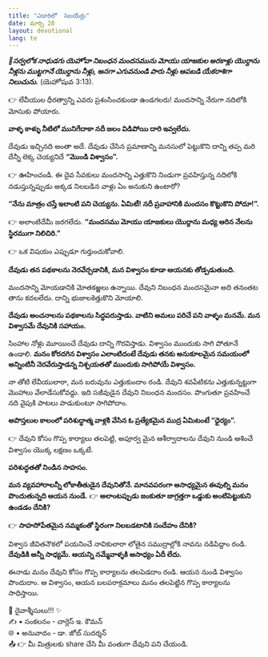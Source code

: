 ```yaml
---
title: "ఎడారిలో  సెలయేర్లు"
date: మార్చి 28
layout: devotional
lang: te
---
```


***📖సర్వలోక నాధుడగు యెహోవా నిబంధన మందసమును మోయు యాజకుల అరకాళ్లు యొర్దాను నీళ్లను ముట్టగానే యొర్దాను నీళ్లు, అనగా ఎగువనుండి పారు నీళ్లు ఆపబడి యేకరాశిగా నిలుచును.***
(యెహోషువ 3:13). 

👉 లేవీయుల ధీరత్వాన్ని ఎవరు ప్రశంసించకుండా ఉండగలరు! మందసాన్ని నేరుగా నదిలోకి మోసుకు పోయారు. 

**వాళ్ళ కాళ్ళు నీటిలో మునిగేదాకా నదీ జలం విడిపోయి దారి ఇవ్వలేదు.**

 దేవుడు ఇచ్చినది అంతా అదే. దేవుడు చేసిన ప్రమాణాన్ని మనసులో పెట్టుకొని దాన్ని తప్ప మరి దేన్నీ లెక్క చెయ్యనిదే **“మొండి విశ్వాసం”.**

👉 ఊహించండి. ఈ దైవ సేవకులు మందసాన్ని ఎత్తుకొని నిండుగా ప్రవహిస్తున్న నదిలోకి నడుస్తున్నప్పుడు అక్కడ నిలబడిన వాళ్లు ఏం అనుకుని ఉంటారో? 

**“నేను మాత్రం చస్తే ఇలాంటి పని చెయ్యను. ఏమిటీ! నదీ ప్రవాహానికి మందసం కొట్టుకొని పోదూ!”.**

👉 అలాంటిదేమీ జరగలేదు. **“మందసము మోయు యాజకులు యొర్దాను మధ్య ఆరిన నేలను స్థిరముగా నిలిచిరి.”**

👉 ఒక విషయం ఎప్పుడూ గుర్తుంచుకోవాలి. 

**దేవుడు తన పథకాలను నెరవేర్చడానికి, మన విశ్వాసం కూడా ఆయనకు తోడ్పడుతుంది.**

మందసాన్ని మోయడానికి మోతకఱ్ఱలు ఉన్నాయి. దేవుని నిబంధన మందసమైనా అది తనంతట తాను కదలలేదు. దాన్ని భుజాలకెత్తుకొని మోయాలి. 

**దేవుడు అంచనాలను పథకాలను సిద్ధపరుస్తాడు. వాటిని అమలు పరిచే పని వాళ్ళం మనమే. మన విశ్వాసమే దేవునికి సహాయం.**

 సింహాల నోళ్లు మూయించే దేవుడు దాన్ని గౌరవిస్తాడు. విశ్వాసం ముందుకు సాగి పోతూనే ఉండాలి. 
**మనం కోరదగిన విశ్వాసం ఎలాంటిదంటే దేవుడు తనకు అనుకూలమైన సమయంలో అన్నింటినీ నెరవేరుస్తాడన్న నిశ్చయతతో ముందుకు సాగిపోయే విశ్వాసం.**

 నా తోటి లేవీయులారా, మన బరువును ఎత్తుకుందాం రండి. దేవుని శవపేటికను ఎత్తుకున్నట్టుగా మొహాలు వేలాడేసుకోవద్దు. ఇది సజీవుడైన దేవుని నిబంధన మందసం. పొంగుతూ ప్రవహించే నది వైపుకి పాటలు పాడుకుంటూ సాగిపోదాం.

**అపొస్తలుల కాలంలో పరిశుద్ధాత్మ వాళ్లకి వేసిన ఓ ప్రత్యేకమైన ముద్ర ఏమిటంటే “ధైర్యం”.**

👉 దేవుని కోసం గొప్ప కార్యాలు తలపెట్టి, అపూర్వ మైన ఆశీర్వాదాలను దేవుని నుండి ఆశించే విశ్వాసం యొక్క లక్షణం ఒక్కటే. 

**పరిశుద్ధతతో నిండిన సాహసం.**

 **మన వ్యవహారాలన్నీ లోకాతీతుడైన దేవునితోనే. మానవపరంగా అసాధ్యమైన ఈవుల్ని మనం పొందుతున్నది ఆయన నుండే.**
👉 **అలాంటప్పుడు జంకుతూ జాగ్రత్తగా ఒడ్డుకు అంటిపెట్టుకుని ఉండడం దేనికి?**

👉 **సాహసోపేతమైన నమ్మకంతో స్థిరంగా నిలబడటానికి సందేహం దేనికి?**

 విశ్వాస జీవితనౌకలో పయనించే నావికులారా లోతైన సముద్రాల్లోకి నావను నడిపిద్దాం రండి. 
**దేవుడికి అన్నీ సాధ్యమే. ఆయన్ని నమ్మేవాళ్ళకి అసాధ్యం ఏదీ లేదు.**

 ఈనాడు మనం దేవుని కోసం గొప్ప కార్యాలను తలపెడదాం రండి. ఆయన నుండి విశ్వాసం పొందుదాం. ఆ విశ్వాసం, ఆయన బలపరాక్రమాలు మనం తలపెట్టిన గొప్ప కార్యాలను సాధిస్తాయి.


<div class="blessing">🙏 <span class="bless-text">దైవాశ్శీసులు!!!</span> ✨</div>

<div class="credit">✍️ <span class="credit-text">▪ సంకలనం - చార్లెస్ ఇ. కౌమన్</span></div>
<div class="credit">🌐 <span class="credit-text">▪ అనువాదం - డా. జోబ్ సుదర్శన్</span></div>


<div class="share">📤 👉 <span class="share-text">మీ మిత్రులకు share చేసి మీ వంతుగా దేవుని పని చేయండి.</span></div>
